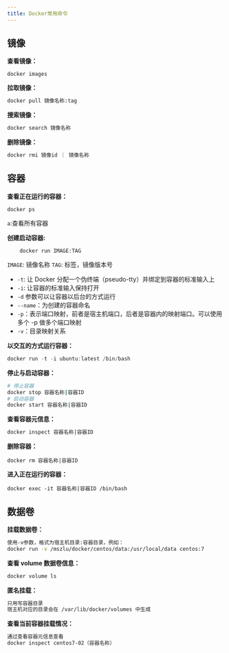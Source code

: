 ```yaml
---
title: Docker常用命令
---
```


## 镜像

**查看镜像：**

```
docker images
```

**拉取镜像：**

```bash
docker pull 镜像名称:tag
```

**搜索镜像：**

```bash
docker search 镜像名称
```

**删除镜像：**

```bash
docker rmi 镜像id ｜ 镜像名称
```



## 容器

**查看正在运行的容器：**

```
docker ps
```

`a`:查看所有容器

**创建启动容器:**

```shell
	docker run IMAGE:TAG
```

`IMAGE`: 镜像名称
`TAG`: 标签，镜像版本号

- `-t`: 让 Docker 分配一个伪终端（pseudo-tty）并绑定到容器的标准输入上
- `-i`: 让容器的标准输入保持打开
- `-d` 参数可以让容器以后台的方式运行
- `--name`：为创建的容器命名
- `-p`：表示端口映射，前者是宿主机端口，后者是容器内的映射端口。可以使用多个 -p 做多个端口映射
- `-v`：目录映射关系

**以交互的方式运行容器：**

```go
docker run -t -i ubuntu:latest /bin/bash
```

**停止与启动容器：**

```bash
# 停止容器
docker stop 容器名称|容器ID
# 启动容器
docker start 容器名称|容器ID
```

**查看容器元信息：**

```bash
docker inspect 容器名称|容器ID
```

**删除容器：**

```
docker rm 容器名称|容器ID
```

**进入正在运行的容器：**

```
docker exec -it 容器名称|容器ID /bin/bash 
```



## 数据卷

**挂载数据卷：**

```bash
使用-v参数，格式为宿主机目录:容器目录，例如：
docker run -v /mszlu/docker/centos/data:/usr/local/data centos:7
```

**查看 volume 数据卷信息：**

```bash
docker volume ls
```

**匿名挂载：**

```bash
只用写容器目录
宿主机对应的目录会在 /var/lib/docker/volumes 中生成
```

**查看当前容器挂载情况：**

```bash
通过查看容器元信息查看
docker inspect centos7-02（容器名称）
```